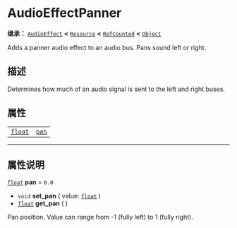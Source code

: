 <!-- ⚠ 请勿编辑本文件 ⚠ -->
<!-- 本文档使用脚本从 WeDot 引擎源码仓库生成。 -->
<!-- 生成脚本：https://github.com/WeDot-Engine/WeDot/tree/4.3/doc/tools/make_md.py； -->
<!-- 原文件：https://github.com/WeDot-Engine/WeDot/tree/4.3/doc/classes/AudioEffectPanner.xml。 -->

<div id="_class_audioeffectpanner"></div>

# AudioEffectPanner

**继承：** [`AudioEffect`](class_audioeffect.md) **<** [`Resource`](class_resource.md) **<** [`RefCounted`](class_refcounted.md) **<** [`Object`](class_object.md)

Adds a panner audio effect to an audio bus. Pans sound left or right.

## 描述

Determines how much of an audio signal is sent to the left and right buses.

## 属性

|||
|:-:|:--|
| [`float`](class_float.md) | [`pan`](class_audioeffectpanner.md#class_audioeffectpanner_property_pan) | ``0.0`` |

<!-- rst-class:: classref-section-separator -->

---

## 属性说明

<div id="_class_audioeffectpanner_property_pan"></div>

[`float`](class_float.md) **pan** = ``0.0`` <div id="class_audioeffectpanner_property_pan"></div>

- `void` **set_pan** ( value: [`float`](class_float.md) )
- [`float`](class_float.md) **get_pan** ( )

Pan position. Value can range from -1 (fully left) to 1 (fully right).

[^virtual]: 本方法通常需要用户覆盖才能生效。
[^const]: 本方法无副作用，不会修改该实例的任何成员变量。
[^vararg]: 本方法除了能接受在此处描述的参数外，还能够继续接受任意数量的参数。
[^constructor]: 本方法用于构造某个类型。
[^static]: 调用本方法无需实例，可直接使用类名进行调用。
[^operator]: 本方法描述的是使用本类型作为左操作数的有效运算符。
[^bitfield]: 这个值是由下列位标志构成位掩码的整数。
[^void]: 无返回值。
